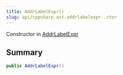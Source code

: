 ```yaml
---
title: AddrLabelExpr()
slug: api/cppsharp.ast.addrlabelexpr..ctor
---
```

Constructor in [AddrLabelExpr](/api/cppsharp/ast/addrlabelexpr)

## Summary



```csharp
public AddrLabelExpr()
```

